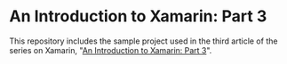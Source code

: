 An Introduction to Xamarin: Part 3
==================================
This repository includes the sample project used in the third article of the series on Xamarin, "[An Introduction to Xamarin: Part 3](https://code.tutsplus.com/tutorials/an-introduction-to-xamarin-part-3--cms-21435)".


